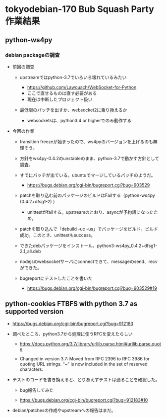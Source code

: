 # tokyodebian-170 Bub Squash Party 作業結果

## python-ws4py

### debian packageの調査

- 前回の調査

  - upstreamではpython-3.7でいろいろ壊れているみたい
    - https://github.com/Lawouach/WebSocket-for-Python
    - ここで直せるものは直す必要がある
    - 現在は中断したプロジェクト扱い

  - 最低限のパッチを出すか、websocket2に乗り換えるか
    - websocketsは、python3.4 or higherでのみ動作する

- 今回の作業

  - transition freezeが始まったので、ws4pyのバージョンを上げるのも無理そう。
  - 方針をws4py-0.4.2のunstableのまま、python-3.7で動かす方針として調査。
  - すでにパッチが出ている。ubuntuでマージしているパッチのようだ。

    - https://bugs.debian.org/cgi-bin/bugreport.cgi?bug=903529

  - patchを取り込む前のパッケージのビルドはFailする（python-ws4py (0.4.2+dfsg1-2) ）

    - unittestがfailする。upstreamのとおり、asyncが予約語になったため。 

  - patchを取り込んで「debuild -uc -us」でパッケージをビルド。ビルド成功。このとき、unittestもsuccess。

  - できたdebパッケージをインストール。python3-ws4py_0.4.2+dfsg1-2.1_all.deb

  - nodejsのwebsocketサーバにconnectできて、messageのsend、recvができた。
  - bugreportにテストしたことを書いた

    - https://bugs.debian.org/cgi-bin/bugreport.cgi?bug=903529#19 

## python-cookies FTBFS with python 3.7 as supported version

- https://bugs.debian.org/cgi-bin/bugreport.cgi?bug=912183

- 調べたところ、python3.7から処理に使うRFCを変えたらしい

  - https://docs.python.org/3.7/library/urllib.parse.html#urllib.parse.quote

  - Changed in version 3.7: Moved from RFC 2396 to RFC 3986 for quoting URL strings. “~” is now included in the set of reserved characters.

- テストのコードを書き換えると、とりあえずテストは通ることを確認した。

  - bug報告してみた

  - https://bugs.debian.org/cgi-bin/bugreport.cgi?bug=912183#10

- debian/patchesの作成やupstreamへの報告はまだ。
